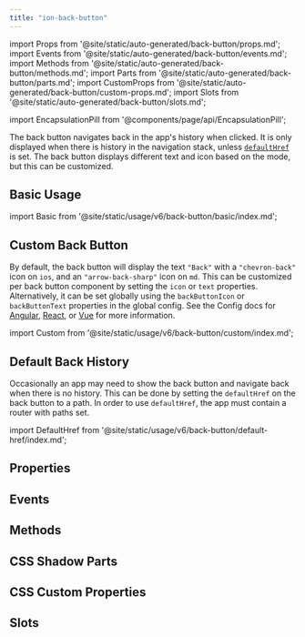 ```yaml
---
title: "ion-back-button"
---
```

import Props from '@site/static/auto-generated/back-button/props.md';
import Events from '@site/static/auto-generated/back-button/events.md';
import Methods from '@site/static/auto-generated/back-button/methods.md';
import Parts from '@site/static/auto-generated/back-button/parts.md';
import CustomProps from '@site/static/auto-generated/back-button/custom-props.md';
import Slots from '@site/static/auto-generated/back-button/slots.md';

<head>
  <title>Back Button | ion-back-button: Custom Menu Icon for Applications</title>
  <meta name="description" content="The ion-back-button is a custom menu icon for Android, iOS, and Progressive Web Apps. Use Ionic Framework components to easily build applications." />
</head>

import EncapsulationPill from '@components/page/api/EncapsulationPill';

<EncapsulationPill type="shadow" />


The back button navigates back in the app's history when clicked. It is only displayed when there is history in the navigation stack, unless [`defaultHref`](#default-back-history) is set. The back button displays different text and icon based on the mode, but this can be customized.

## Basic Usage

import Basic from '@site/static/usage/v6/back-button/basic/index.md';

<Basic />

## Custom Back Button

By default, the back button will display the text `"Back"` with a `"chevron-back"` icon on `ios`, and an `"arrow-back-sharp"` icon on `md`. This can be customized per back button component by setting the `icon` or `text` properties. Alternatively, it can be set globally using the `backButtonIcon` or `backButtonText` properties in the global config. See the Config docs for [Angular](/docs/angular/config), [React](/docs/react/config), or [Vue](/docs/vue/config) for more information.

import Custom from '@site/static/usage/v6/back-button/custom/index.md';

<Custom />

## Default Back History

Occasionally an app may need to show the back button and navigate back when there is no history. This can be done by setting the `defaultHref` on the back button to a path. In order to use `defaultHref`, the app must contain a router with paths set.

import DefaultHref from '@site/static/usage/v6/back-button/default-href/index.md';

<DefaultHref />

## Properties
<Props />

## Events
<Events />

## Methods
<Methods />

## CSS Shadow Parts
<Parts />

## CSS Custom Properties
<CustomProps />

## Slots
<Slots />
